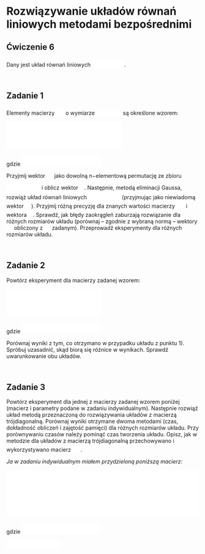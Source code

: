 # Rozwiązywanie układów równań liniowych metodami bezpośrednimi
## Ćwiczenie 6

Dany jest układ równań liniowych <!-- $Ax=b$ --> <img style="transform: translateY(0.1em);" src="..\svg\CWGGnbaO9o.svg">.

<br>

## Zadanie 1
Elementy macierzy <!-- $A$ --> <img style="transform: translateY(0.1em);" src="..\svg\Iljj5oBSFh.svg"> o wymiarze <!-- $n \times n$ --> <img style="transform: translateY(0.1em);" src="..\svg\0gbYgA8clr.svg"> są określone wzorem:

<!-- $
\begin{cases} 
    a_{1, j} = 1 \\ 
    a_{i, j} = \frac{1}{i + j - 1}, & dla \hspace{10px} i \neq 1 \\
\end{cases}
$ --> <img style="transform: translateY(0.1em);" src="..\svg\7k7KXlAlBM.svg">

gdzie <!-- $i, j \in \{1, 2, ..., n\}$ --> <img style="transform: translateY(0.1em);" src="..\svg\9sQDE4tzCJ.svg">

Przyjmij wektor <!-- $x$ --> <img style="transform: translateY(0.1em);" src="..\svg\4vt7bWN9i6.svg"> jako dowolną n−elementową permutację ze zbioru <!-- $\{ 1, -1 \}$ --> <img style="transform: translateY(0.1em);" src="..\svg\982xEBWSat.svg"> i oblicz wektor <!-- $b$ --> <img style="transform: translateY(0.1em);" src="..\svg\FTJKvDSloe.svg">. 
Następnie, metodą eliminacji Gaussa, rozwiąż układ równań liniowych <!-- $Ax=b$ --> <img style="transform: translateY(0.1em);" src="..\svg\CWGGnbaO9o.svg"> (przyjmując jako 
niewiadomą wektor <!-- $x$ --> <img style="transform: translateY(0.1em);" src="..\svg\4vt7bWN9i6.svg">). Przyjmij różną precyzję dla znanych wartości macierzy <!-- $A$ --> <img style="transform: translateY(0.1em);" src="..\svg\Iljj5oBSFh.svg">  i wektora <!-- $b$ --> <img style="transform: translateY(0.1em);" src="..\svg\FTJKvDSloe.svg">. 
Sprawdź, jak błędy zaokrągleń zaburzają rozwiązanie dla różnych rozmiarów układu (porównaj – 
zgodnie z wybraną normą – wektory <!-- $x$ --> <img style="transform: translateY(0.1em);" src="..\svg\4vt7bWN9i6.svg"> obliczony z <!-- $x$ --> <img style="transform: translateY(0.1em);" src="..\svg\4vt7bWN9i6.svg"> zadanym). Przeprowadź eksperymenty dla 
różnych rozmiarów układu.

<br>

## Zadanie 2

Powtórz eksperyment dla macierzy zadanej wzorem:

<!-- $
\begin{cases} 
    a_{1, j} = \frac{2i}{j} & dla j \ge i \\ 
    a_{i, j} = a_{j, i} & dla j < i \\
\end{cases}
$ --> <img style="transform: translateY(0.1em);" src="..\svg\n6z5wOcMPw.svg">

gdzie <!-- $i, j \in \{1, 2, ..., n\}$ --> <img style="transform: translateY(0.1em);" src="..\svg\9sQDE4tzCJ.svg">

Porównaj wyniki z tym, co otrzymano w przypadku układu z punktu 1). Spróbuj uzasadnić, skąd 
biorą się różnice w wynikach. Sprawdź uwarunkowanie obu układów.

<br>

## Zadanie 3

Powtórz eksperyment dla jednej z macierzy zadanej wzorem poniżej (macierz i parametry podane 
w zadaniu indywidualnym). Następnie rozwiąż układ metodą przeznaczoną do rozwiązywania 
układów z macierzą trójdiagonalną. Porównaj wyniki otrzymane dwoma metodami (czas, 
dokładność obliczeń i zajętość pamięci) dla różnych rozmiarów układu. Przy porównywaniu 
czasów należy pominąć czas tworzenia układu. Opisz, jak w metodzie dla układów z macierzą
trójdiagonalną przechowywano i wykorzystywano macierz <!-- $A$ --> <img style="transform: translateY(0.1em);" src="..\svg\Iljj5oBSFh.svg">.

*Ja w zadaniu indywidualnym miałem przydzieloną poniższą macierz:*

<!-- $
\begin{cases} 
    a_{i, i} = k \\ 
    a_{i, i + 1} = \frac{1}{i + m} \\
    a_{i, i - 1} = \frac{k}{1 + m + i} & dla & i > 1 \\
    a_{i, j} = 0 & dla & j < i - 1 & oraz & j > i + 1 \\
\end{cases}
$ --> <img style="transform: translateY(0.1em);" src="..\svg\4BmNvAFmyh.svg"> 

gdzie <!-- $i, j \in \{1, 2, ..., n\}$ --> <img style="transform: translateY(0.1em);" src="..\svg\9sQDE4tzCJ.svg">

<!-- $k=8$ --> <img style="transform: translateY(0.1em);" src="..\svg\ZJ2pULi42I.svg">

<!-- $m=3$ --> <img style="transform: translateY(0.1em);" src="..\svg\A9GBMQvq17.svg">
